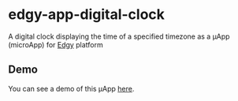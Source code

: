 # edgy-app-digital-clock

A digital clock displaying the time of a specified timezone as a µApp (microApp) for [Edgy](https://edgy.ferbinder.com) platform

## Demo

You can see a demo of this µApp [here](https://iulian-radu-at.github.io/edgy-app-digital-clock/).
